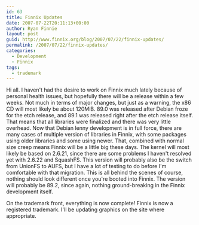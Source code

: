 ```yaml
---
id: 63
title: Finnix Updates
date: 2007-07-22T20:11:13+00:00
author: Ryan Finnie
layout: post
guid: http://www.finnix.org/blog/2007/07/22/finnix-updates/
permalink: /2007/07/22/finnix-updates/
categories:
  - Development
  - Finnix
tags:
  - trademark
---
```

Hi all. I haven't had the desire to work on Finnix much lately because of personal health issues, but hopefully there will be a release within a few weeks. Not much in terms of major changes, but just as a warning, the x86 CD will most likely be about 120MiB. 89.0 was released after Debian froze for the etch release, and 89.1 was released right after the etch release itself. That means that all libraries were finalized and there was very little overhead. Now that Debian lenny development is in full force, there are many cases of multiple version of libraries in Finnix, with some packages using older libraries and some using newer. That, combined with normal size creep means Finnix will be a little big these days. The kernel will most likely be based on 2.6.21, since there are some problems I haven't resolved yet with 2.6.22 and SquashFS. This version will probably also be the switch from UnionFS to AUFS, but I have a lot of testing to do before I'm comfortable with that migration. This is all behind the scenes of course, nothing should look different once you're booted into Finnix. The version will probably be 89.2, since again, nothing ground-breaking in the Finnix development itself.

On the trademark front, everything is now complete! Finnix is now a registered trademark. I'll be updating graphics on the site where appropriate.
